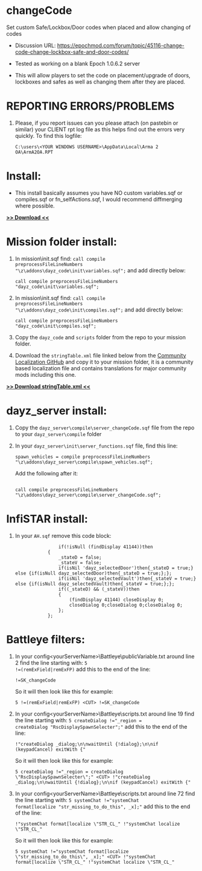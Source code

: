 # changeCode
Set custom Safe/Lockbox/Door codes when placed and allow changing of codes

* Discussion URL: https://epochmod.com/forum/topic/45116-change-code-change-lockbox-safe-and-door-codes/

* Tested as working on a blank Epoch 1.0.6.2 server
* This will allow players to set the code on placement/upgrade of doors, lockboxes and safes as well as changing them after they are placed.

# REPORTING ERRORS/PROBLEMS

1. Please, if you report issues can you please attach (on pastebin or similar) your CLIENT rpt log file as this helps find out the errors very quickly. To find this logfile:

	```sqf
	C:\users\<YOUR WINDOWS USERNAME>\AppData\Local\Arma 2 OA\ArmA2OA.RPT
	```

# Install:

* This install basically assumes you have NO custom variables.sqf or compiles.sqf or fn_selfActions.sqf, I would recommend diffmerging where possible.

**[>> Download <<](https://github.com/oiad/changeCode/archive/master.zip)**

# Mission folder install:

1. In mission\init.sqf find: <code>call compile preprocessFileLineNumbers "\z\addons\dayz_code\init\variables.sqf";</code> and add directly below:

	```sqf
	call compile preprocessFileLineNumbers "dayz_code\init\variables.sqf";
	```

2. In mission\init.sqf find: <code>call compile preprocessFileLineNumbers "\z\addons\dayz_code\init\compiles.sqf";</code> and add directly below:

	```sqf
	call compile preprocessFileLineNumbers "dayz_code\init\compiles.sqf";
	```

3. Copy the <code>dayz_code</code> and <code>scripts</code> folder from the repo to your mission folder.

3. Download the <code>stringTable.xml</code> file linked below from the [Community Localization GitHub](https://github.com/oiad/communityLocalizations) and copy it to your mission folder, it is a community based localization file and contains translations for major community mods including this one.

**[>> Download stringTable.xml <<](https://github.com/oiad/communityLocalizations/blob/master/stringTable.xml)**

# dayz_server install:

1. Copy the <code>dayz_server\compile\server_changeCode.sqf</code> file from the repo to your <code>dayz_server\compile</code> folder

2. In your <code>dayz_server\init\server_functions.sqf</code> file, find this line:
	```sqf
	spawn_vehicles = compile preprocessFileLineNumbers "\z\addons\dayz_server\compile\spawn_vehicles.sqf";
	```
	Add the following after it:
	```sqf
	
	call compile preprocessFileLineNumbers "\z\addons\dayz_server\compile\server_changeCode.sqf";
	```

# InfiSTAR install:

1. In your <code>AH.sqf</code> remove this code block:
	```sqf
	                if(!isNull (findDisplay 41144))then
                {
                    _stateD = false;
                    _stateV = false;
                    if(isNil 'dayz_selectedDoor')then{_stateD = true;} else {if(isNull dayz_selectedDoor)then{_stateD = true;};};
                    if(isNil 'dayz_selectedVault')then{_stateV = true;} else {if(isNull dayz_selectedVault)then{_stateV = true;};};
                    if((_stateD) && (_stateV))then
                    {
                        (findDisplay 41144) closeDisplay 0;
                        closeDialog 0;closeDialog 0;closeDialog 0;
                    };
                };
	```

# Battleye filters:

1. In your config\<yourServerName>\Battleye\publicVariable.txt around line 2 find the line starting with: <code>5 !=(remExField|remExFP)</code> add this to the end of the line:

	```sqf
	!=SK_changeCode
	```

	So it will then look like this for example:

	```sqf
	5 !=(remExField|remExFP) <CUT> !=SK_changeCode
	```
	
2. In your config\<yourServerName>\Battleye\scripts.txt around line 19 find the line starting with: <code>5 createDialog !="_region = createDialog \"RscDisplaySpawnSelecter\";"</code> add this to the end of the line:

	```sqf
	!"createDialog _dialog;\n\nwaitUntil {!dialog};\n\nif (keypadCancel) exitWith {"
	```

	So it will then look like this for example:

	```sqf
	5 createDialog !="_region = createDialog \"RscDisplaySpawnSelecter\";" <CUT> !"createDialog _dialog;\n\nwaitUntil {!dialog};\n\nif (keypadCancel) exitWith {"
	```

3. In your config\<yourServerName>\Battleye\scripts.txt around line 72 find the line starting with: <code>5 systemChat !="systemChat format[localize \"str_missing_to_do_this\", _x];"</code> add this to the end of the line:

	```sqf
	!"systemChat format[localize \"STR_CL_" !"systemChat localize \"STR_CL_"
	```

	So it will then look like this for example:

	```sqf
	5 systemChat !="systemChat format[localize \"str_missing_to_do_this\", _x];" <CUT> !"systemChat format[localize \"STR_CL_" !"systemChat localize \"STR_CL_"
	```